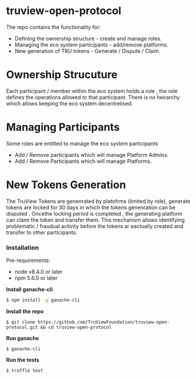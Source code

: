 # truview-open-protocol
The repo contains the functionality for:
  - Defining the ownership structure - create and manage roles.
  - Managing the eco system participants - add/remove platforms.
  - New generation of TRU tokens - Generate / Dispute / Claim.

# Ownership Strucuture
Each participant / member within the eco system holds a role , the role defines the operations allowed to that participant.
There is no heirarchy which allows keeping the eco system decentrelised.

# Managing Participants
Some roles are entitled to manage the eco system participants 
  - Add / Remove participants which will manage Platform Admins.
  - Add / Remove Participants which will manage Platforms.

# New Tokens Generation

The TruView Tokens are genenrated by platofrms (limited by role), generate tokens are locked for 30 days in which the tokens genenration
can be disputed . Oncethe locking period is completed , the generating platform can claim the token and transfer them.
This mechanism allows identifying problematic / fraudual activity before the tokens ar eactually created and transfer to other participants.

### Installation
Pre-requirements:

- node v8.4.0 or later  
- npm 5.6.0 or later

**Install ganache-cli**
```sh
$ npm install -g ganache-cli 
```

**Install the repo**
```ssh
$ git clone https://github.com/TruViewFoundation/truview-open-protocol.git && cd truview-open-protocol

```
**Run ganache**
```ssh
$ ganache-cli 
```

**Run the tests**
```ssh
$ truffle test 
```
